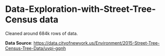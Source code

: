 # Data-Exploration-with-Street-Tree-Census data

Cleaned around 684k rows of data.


**Data Source**: https://data.cityofnewyork.us/Environment/2015-Street-Tree-Census-Tree-Data/uvpi-gqnh

